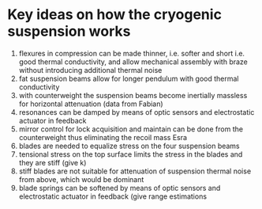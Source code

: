 # Key ideas on how the cryogenic suspension works

1)	flexures in compression can be made thinner, i.e. softer and short i.e. good thermal conductivity, and allow mechanical assembly with braze without introducing additional thermal noise
2) 	fat suspension beams allow for longer pendulum with good thermal conductivity 
3)	with counterweight the suspension beams become inertially massless for horizontal attenuation (data from Fabian)
4)	resonances can be damped by means of optic sensors and electrostatic actuator in feedback
5)	mirror control for lock acquisition and maintain can be done from the counterweight thus eliminating the recoil mass
Esra
6)	blades are needed to equalize stress on the four suspension beams
7)	tensional stress on the top surface limits the stress in the blades and they are stiff (give k)
8)	stiff blades are not suitable for attenuation of suspension thermal noise from above, which would be dominant
9)	blade springs can be softened by means of optic sensors and electrostatic actuator in feedback (give range estimations

